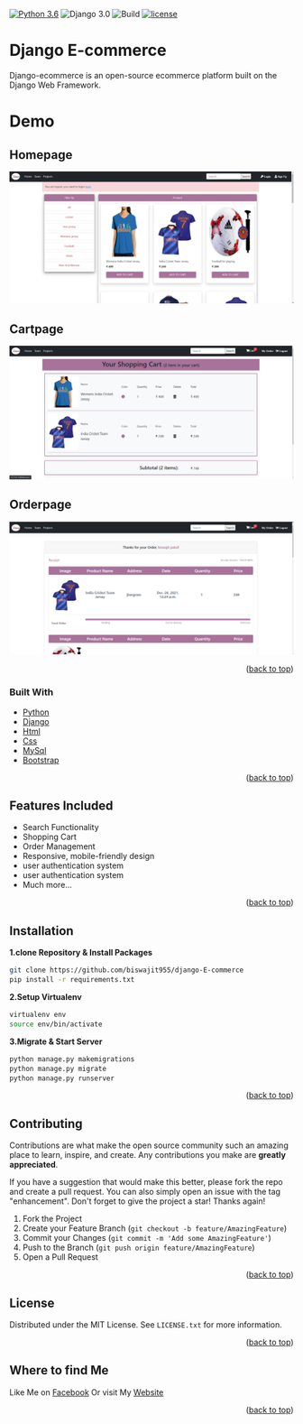 <div id="top"></div>

[![Python 3.6](https://img.shields.io/badge/python-3.6-yellow.svg)](https://www.python.org/downloads/release/python-360/)
![Django 3.0](https://img.shields.io/badge/Django-3.0-green.svg)
![Build](https://github.com/shyam999/Django-ecommerce/workflows/Build/badge.svg?branch=master)
[![license](https://img.shields.io/github/license/DAVFoundation/captain-n3m0.svg?style=flat-square)](https://github.com/biswajit955/django_E-commerce/blob/main/LICENSE)
# Django E-commerce
Django-ecommerce is an open-source ecommerce platform built on the Django Web Framework.
# Demo
## Homepage
![](Demo/home.png)
## Cartpage
![](Demo/cart.png)
## Orderpage
![](Demo/order.png)

<p align="right">(<a href="#top">back to top</a>)</p>

### Built With

* [Python](https://www.python.org/)
* [Django](https://docs.djangoproject.com/en/4.0/)
* [Html](https://html.com/)
* [Css](https://developer.mozilla.org/en-US/docs/Web/CSS)
* [MySql](https://www.mysql.com/)
* [Bootstrap](https://getbootstrap.com)


<p align="right">(<a href="#top">back to top</a>)</p>

## Features Included
- Search Functionality
- Shopping Cart
- Order Management
- Responsive, mobile-friendly design
- user authentication system
- user authentication system
- Much more...

<p align="right">(<a href="#top">back to top</a>)</p>

## Installation

**1.clone Repository & Install Packages**
```sh
git clone https://github.com/biswajit955/django-E-commerce
pip install -r requirements.txt
```
**2.Setup Virtualenv**
```sh
virtualenv env
source env/bin/activate
```
**3.Migrate & Start Server**
```sh
python manage.py makemigrations
python manage.py migrate
python manage.py runserver
```

<p align="right">(<a href="#top">back to top</a>)</p>

<!-- CONTRIBUTING -->
## Contributing

Contributions are what make the open source community such an amazing place to learn, inspire, and create. Any contributions you make are **greatly appreciated**.

If you have a suggestion that would make this better, please fork the repo and create a pull request. You can also simply open an issue with the tag "enhancement".
Don't forget to give the project a star! Thanks again!

1. Fork the Project
2. Create your Feature Branch (`git checkout -b feature/AmazingFeature`)
3. Commit your Changes (`git commit -m 'Add some AmazingFeature'`)
4. Push to the Branch (`git push origin feature/AmazingFeature`)
5. Open a Pull Request

<p align="right">(<a href="#top">back to top</a>)</p>



<!-- LICENSE -->
## License

Distributed under the MIT License. See `LICENSE.txt` for more information.

<p align="right">(<a href="#top">back to top</a>)</p>


## Where to find Me
Like Me on [Facebook](https://www.facebook.com/biswajit.paloi.987/)
Or visit My [Website](https://github.com/biswajit955)

<p align="right">(<a href="#top">back to top</a>)</p>

